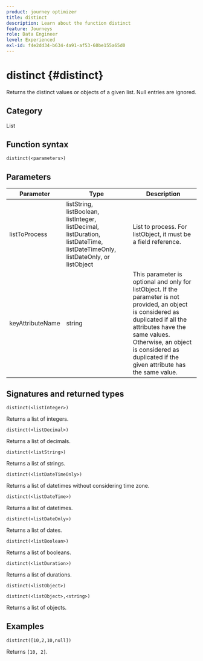 ```yaml
---
product: journey optimizer
title: distinct
description: Learn about the function distinct
feature: Journeys
role: Data Engineer
level: Experienced
exl-id: f4e2dd34-b634-4a91-af53-60be155a65d0
---
```

# distinct {#distinct}

Returns the distinct values or objects of a given list. Null entries are ignored.

## Category

List

## Function syntax

`distinct(<parameters>)`

## Parameters

| Parameter | Type             | Description             |
|-----------|------------------|------------------|
| listToProcess | listString, listBoolean, listInteger, listDecimal, listDuration, listDateTime, listDateTimeOnly, listDateOnly, or listObject | List to process. For listObject, it must be a field reference. |
| keyAttributeName | string | This parameter is optional and only for listObject. If the parameter is not provided, an object is considered as duplicated if all the attributes have the same values. Otherwise, an object is considered as duplicated if the given attribute has the same value. |

## Signatures and returned types

`distinct(<listInteger>)`

Returns a list of integers.

`distinct(<listDecimal>)`

Returns a list of decimals.

`distinct(<listString>)`

Returns a list of strings.

`distinct(<listDateTimeOnly>)`

Returns a list of datetimes without considering time zone.

`distinct(<listDateTime>)`

Returns a list of datetimes.

`distinct(<listDateOnly>)`

Returns a list of dates.

`distinct(<listBoolean>)`

Returns a list of booleans.

`distinct(<listDuration>)`

Returns a list of durations.

`distinct(<listObject>)`

`distinct(<listObject>,<string>)`

Returns a list of objects.


## Examples

`distinct([10,2,10,null])`

Returns `[10, 2]`.
